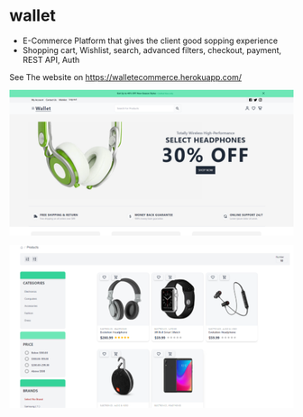 # wallet
 - E-Commerce Platform that gives the client good sopping experience
 - Shopping cart, Wishlist, search, advanced filters, checkout, payment, REST API, Auth


 See The website on https://walletecommerce.herokuapp.com/



![Home Page](/client/public/images/e-commerce-1.png)



![alt text](/client/public/images/e-commerce-2.png)


<!-- ![alt text](/client/public/images/e-commerce-3.png) -->


